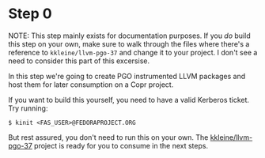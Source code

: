 # Step 0

NOTE: This step mainly exists for documentation purposes. If you *do* build this
step on your own, make sure to walk through the files where there's a reference
to `kkleine/llvm-pgo-37` and change it to your project. I don't see a need to
consider this part of this excersise.

In this step we're going to create PGO instrumented LLVM packages and host them
for later consumption on a Copr project. 

If you want to build this yourself, you need to have a valid Kerberos ticket. Try running:

```
$ kinit <FAS_USER>@FEDORAPROJECT.ORG
```

But rest assured, you don't need to run this on your own. The
[kkleine/llvm-pgo-37](https://copr.fedorainfracloud.org/coprs/kkleine/llvm-pgo-37/)
project is ready for you to consume in the next steps.
